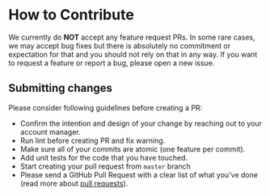 # How to Contribute

We currently do **NOT** accept any feature request PRs.
In some rare cases, we may accept bug fixes but there is absolutely no commitment or expectation for that and you should not rely on that in any way.
If you want to request a feature or report a bug, please open a new issue.

## Submitting changes

Please consider following guidelines before creating a PR:

- Confirm the intention and design of your change by reaching out to your account manager.
- Run lint before creating PR and fix warning.
- Make sure all of your commits are atomic (one feature per commit).
- Add unit tests for the code that you have touched.
- Start creating your pull request from `master` branch
- Please send a GitHub Pull Request with a clear list of what you've done (read more about [pull requests](https://help.github.com/articles/about-pull-requests/)).
